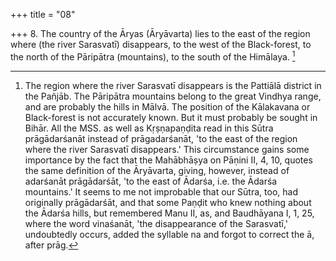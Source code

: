 +++
title = "08"

+++
8. The country of the Āryas (Āryāvarta) lies to the east of the region where (the river Sarasvatī) disappears, to the west of the Black-forest, to the north of the Pāripātra (mountains), to the south of the Himālaya. [^4] 


[^4]:  The region where the river Sarasvatī disappears is the Pattiālā district in the Pañjāb. The Pāripātra mountains belong to the great Vindhya range, and are probably the hills in Mālvā. The position of the Kālakavana or Black-forest is not accurately known. But it must probably be sought in Bihār. All the MSS. as well as Kṛṣṇapaṇḍita read in this Sūtra prāgādarśanāt instead of prāgadarśanāt, 'to the east of the region where the river Sarasvatī disappears.' This circumstance gains some importance by the fact that the Mahābhāṣya on Pāṇini II, 4, 10, quotes the same definition of the Āryāvarta, giving, however, instead of adarśanāt prāgādarśāt, 'to the east of Ādarśa, i.e. the Ādarśa mountains.' It seems to me not improbable that our Sūtra, too, had originally prāgādarśāt, and that some Paṇḍit who knew nothing about the Ādarśa hills, but remembered Manu II, as, and Baudhāyana I, 1, 25, where the word vinaśanāt, 'the disappearance of the Sarasvatī,' undoubtedly occurs, added the syllable na and forgot to correct the ā, after prāg.
